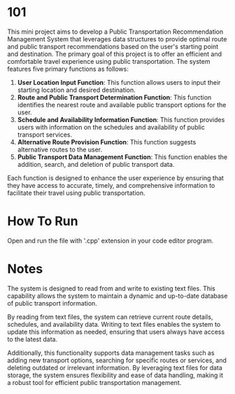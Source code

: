 # 101
This mini project aims to develop a Public Transportation Recommendation Management System that leverages data structures to provide optimal route and public transport recommendations based on the user's starting point and destination.
The primary goal of this project is to offer an efficient and comfortable travel experience using public transportation.
The system features five primary functions as follows:

1. **User Location Input Function**: This function allows users to input their starting location and desired destination.
2. **Route and Public Transport Determination Function**: This function identifies the nearest route and available public transport options for the user.
3. **Schedule and Availability Information Function**: This function provides users with information on the schedules and availability of public transport services.
4. **Alternative Route Provision Function**: This function suggests alternative routes to the user.
5. **Public Transport Data Management Function**: This function enables the addition, search, and deletion of public transport data.

Each function is designed to enhance the user experience by ensuring that they have access to accurate, timely, and comprehensive information to facilitate their travel using public transportation.

# How To Run
Open and run the file with '.cpp' extension in your code editor program.

# Notes
The system is designed to read from and write to existing text files.
This capability allows the system to maintain a dynamic and up-to-date database of public transport information.

By reading from text files, the system can retrieve current route details, schedules, and availability data.
Writing to text files enables the system to update this information as needed, ensuring that users always have access to the latest data.

Additionally, this functionality supports data management tasks such as adding new transport options, searching for specific routes or services, and deleting outdated or irrelevant information.
By leveraging text files for data storage, the system ensures flexibility and ease of data handling, making it a robust tool for efficient public transportation management.
